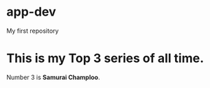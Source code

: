 # app-dev
 My first repository
# This is my Top 3 series of all time.
Number 3 is **Samurai Champloo**.
